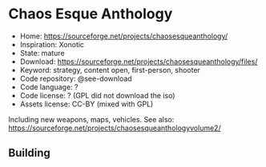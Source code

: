 # Chaos Esque Anthology

- Home: https://sourceforge.net/projects/chaosesqueanthology/
- Inspiration: Xonotic
- State: mature
- Download: https://sourceforge.net/projects/chaosesqueanthology/files/
- Keyword: strategy, content open, first-person, shooter
- Code repository: @see-download
- Code language: ?
- Code license: ? (GPL did not download the iso)
- Assets license: CC-BY (mixed with GPL)

Including new weapons, maps, vehicles.
See also: https://sourceforge.net/projects/chaosesqueanthologyvolume2/

## Building
